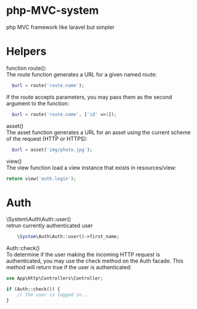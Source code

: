 # php-MVC-system
php MVC  framework like laravel but simpler



# Helpers 
function route():\
The route function generates a URL for a given named route:
```php
  $url = route('route.name');
  ```
If the route accepts parameters, you may pass them as the second argument to the function:
```php
  $url = route('route.name', ['id' =>1]);
  ```
asset()\
The asset function generates a URL for an asset using the current scheme of the request (HTTP or HTTPS):
```php
  $url = asset('img/photo.jpg');
  ```
 view()\
The view function load a view instance that exists in resources/view:
```php
return view('auth.login');
```
# Auth 
  \System\Auth\Auth::user()\
retrun currently authenticated user
```php
    \System\Auth\Auth::user()->first_name;
```

Auth::check()\
To determine if the user making the incoming HTTP request is authenticated, you may use the check method on the Auth facade. This method will return true if the user is authenticated:
```php
use App\Http\Controllers\Controller;

if (Auth::check()) {
    // The user is logged in...
}
```


